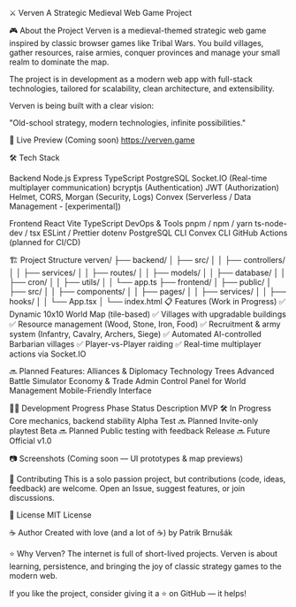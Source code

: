 ⚔️ Verven
A Strategic Medieval Web Game Project

🎮 About the Project
Verven is a medieval-themed strategic web game inspired by classic browser games like Tribal Wars. You build villages, gather resources, raise armies, conquer provinces and manage your small realm to dominate the map.

The project is in development as a modern web app with full-stack technologies, tailored for scalability, clean architecture, and extensibility.

Verven is being built with a clear vision:

"Old-school strategy, modern technologies, infinite possibilities."

🚀 Live Preview (Coming soon)
https://verven.game

🛠️ Tech Stack

Backend
Node.js
Express
TypeScript
PostgreSQL
Socket.IO (Real-time multiplayer communication)
bcryptjs (Authentication)
JWT (Authorization)
Helmet, CORS, Morgan (Security, Logs)
Convex (Serverless / Data Management - [experimental])

Frontend
React
Vite
TypeScript
DevOps & Tools
pnpm / npm / yarn
ts-node-dev / tsx
ESLint / Prettier
dotenv
PostgreSQL CLI
Convex CLI
GitHub Actions (planned for CI/CD)

🏗️ Project Structure
verven/
├── backend/
│   ├── src/
│   │   ├── controllers/
│   │   ├── services/
│   │   ├── routes/
│   │   ├── models/
│   │   ├── database/
│   │   ├── cron/
│   │   ├── utils/
│   │   └── app.ts
├── frontend/
│   ├── public/
│   ├── src/
│   │   ├── components/
│   │   ├── pages/
│   │   ├── services/
│   │   ├── hooks/
│   │   └── App.tsx
│   └── index.html
📋 Features (Work in Progress)
✅ Dynamic 10x10 World Map (tile-based)
✅ Villages with upgradable buildings
✅ Resource management (Wood, Stone, Iron, Food)
✅ Recruitment & army system (Infantry, Cavalry, Archers, Siege)
✅ Automated AI-controlled Barbarian villages
✅ Player-vs-Player raiding
✅ Real-time multiplayer actions via Socket.IO

🔜 Planned Features:
Alliances & Diplomacy
Technology Trees
Advanced Battle Simulator
Economy & Trade
Admin Control Panel for World Management
Mobile-Friendly Interface

🧑‍💻 Development Progress
Phase	Status	Description
MVP	🛠️ In Progress	Core mechanics, backend stability
Alpha Test	🔜 Planned	Invite-only playtest
Beta	🔜 Planned	Public testing with feedback
Release	🔜 Future	Official v1.0

📷 Screenshots
(Coming soon — UI prototypes & map previews)

🤝 Contributing
This is a solo passion project, but contributions (code, ideas, feedback) are welcome.
Open an Issue, suggest features, or join discussions.

📄 License
MIT License

☕ Author
Created with love (and a lot of ☕) by Patrik Brnušák

⭐ Why Verven?
The internet is full of short-lived projects.
Verven is about learning, persistence, and bringing the joy of classic strategy games to the modern web.

If you like the project, consider giving it a ⭐ on GitHub — it helps!